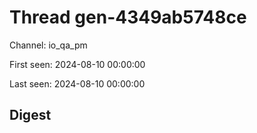 # Thread gen-4349ab5748ce
Channel: io_qa_pm

First seen: 2024-08-10 00:00:00

Last seen: 2024-08-10 00:00:00

## Digest


